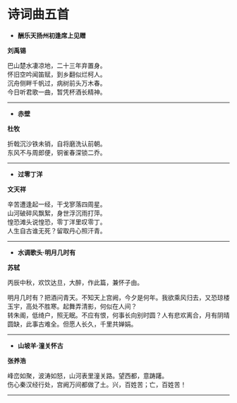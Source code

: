 # 诗词曲五首

- **酬乐天扬州初逢席上见赠**

**刘禹锡**

巴山楚水凄凉地，二十三年弃置身。  
怀旧空吟闻笛赋，到乡翻似烂柯人。  
沉舟侧畔千帆过，病树前头万木春。  
今日听君歌一曲，暂凭杯酒长精神。  

---

- **赤壁**

**杜牧**

折戟沉沙铁未销，自将磨洗认前朝。  
东风不与周郎便，铜雀春深锁二乔。  

---

- **过零丁洋**

**文天祥**

辛苦遭逢起一经，干戈寥落四周星。  
山河破碎风飘絮，身世浮沉雨打萍。  
惶恐滩头说惶恐，零丁洋里叹零丁。  
人生自古谁无死？留取丹心照汗青。  

---

- **水调歌头·明月几时有**

**苏轼**

丙辰中秋，欢饮达旦，大醉，作此篇，兼怀子由。

明月几时有？把酒问青天。不知天上宫阙，今夕是何年。我欲乘风归去，又恐琼楼玉宇，高处不胜寒。起舞弄清影，何似在人间？  
转朱阁，低绮户，照无眠。不应有恨，何事长向别时圆？人有悲欢离合，月有阴晴圆缺，此事古难全。但愿人长久，千里共婵娟。  

---

- **山坡羊·潼关怀古**

**张养浩**

峰峦如聚，波涛如怒，山河表里潼关路。望西都，意踌躇。  
伤心秦汉经行处，宫阙万间都做了土。兴，百姓苦；亡，百姓苦！  

---

